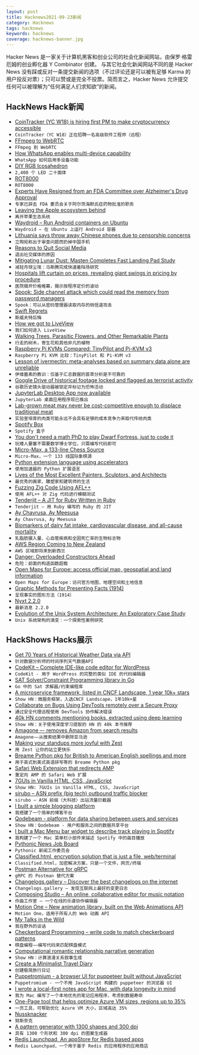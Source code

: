 ```yaml
---
layout: post
title: Hacknews2021-09-23新闻
category: Hacknews
tags: hacknews
keywords: hacknews
coverage: hacknews-banner.jpg
---
```


Hacker News 是一家关于计算机黑客和创业公司的社会化新闻网站，由保罗·格雷厄姆的创业孵化器 Y Combinator 创建。
与其它社会化新闻网站不同的是 Hacker News 没有踩或反对一条提交新闻的选项（不过评论还是可以被有足够 Karma 的用户投反对票）；只可以赞或是完全不投票。简而言之，Hacker News 允许提交任何可以被理解为“任何满足人们求知欲”的新闻。

## HackNews Hack新闻


- [CoinTracker (YC W18) is hiring first PM to make cryptocurrency accessible](https://www.cointracker.io/careers)
- `CoinTracker（YC W18）正在招聘一名高级软件工程师（远程）`
- [FFmpeg to WebRTC](https://github.com/ashellunts/ffmpeg-to-webrtc)
- `FFmpeg 到 WebRTC`
- [How WhatsApp enables multi-device capability](https://engineering.fb.com/2021/07/14/security/whatsapp-multi-device/)
- `WhatsApp 如何启用多设备功能`
- [DIY RGB Icosahedron](https://gregdavill.com/blog/d20)
- `2,400 个 LED 二十面体`
- [ROT8000](http://rot8000.com/info)
- `ROT8000`
- [Experts Have Resigned from an FDA Committee over Alzheimer's Drug Approval](https://www.npr.org/2021/06/11/1005567149/3-experts-have-resigned-from-an-fda-committee-over-alzheimers-drug-approval)
- `专家已辞去 FDA 委员会关于阿尔茨海默氏症药物批准的职务`
- [Leaving the Apple ecosystem behind](https://h2x.sh/apple/)
- `离开苹果生态系统`
- [Waydroid – Run Android containers on Ubuntu](https://waydro.id/)
- `Waydroid – 在 Ubuntu 上运行 Android 容器`
- [Lithuania says throw away Chinese phones due to censorship concerns](https://www.reuters.com/business/media-telecom/lithuania-says-throw-away-chinese-phones-due-censorship-concerns-2021-09-21/)
- `立陶宛称出于审查问题而扔掉中国手机`
- [Reasons to Quit Social Media](https://durmonski.com/life-advice/reasons-to-quit-social-media/)
- `退出社交媒体的原因`
- [Mitigating Lunar Dust: Masten Completes Fast Landing Pad Study](https://masten.aero/blog/mitigating-lunar-dust-masten-completes-fast-landing-pad-study/)
- `减轻月球尘埃：马斯腾完成快速着陆场研究`
- [Hospitals lift curtain on prices, revealing giant swings in pricing by procedure](https://www.healthcaredive.com/news/hospitals-price-transparency-spotty-compliance-swings-price/596183/)
- `医院揭开价格帷幕，揭示按程序定价的波动`
- [Spook: Side channel attack which could read the memory from password managers](https://www.spookjs.com/)
- `Spook：可以从密码管理器读取内存的侧信道攻击`
- [Swift Regrets](https://belkadan.com/blog/2021/09/Swift-Regrets/)
- `斯威夫特后悔`
- [How we got to LiveView](https://fly.io/blog/how-we-got-to-liveview/)
- `我们如何进入 LiveView`
- [Walking Trees, Parasitic Flowers, and Other Remarkable Plants](https://thereader.mitpress.mit.edu/walking-trees-parasitic-flowers-remarkable-plants-illustrated-guide/)
- `行走的树木，寄生花和其他非凡的植物`
- [Raspberry Pi KVMs Compared: TinyPilot and Pi-KVM v3](http://www.jeffgeerling.com/blog/2021/raspberry-pi-kvms-compared-tinypilot-and-pi-kvm-v3)
- `Raspberry Pi KVM 比较：TinyPilot 和 Pi-KVM v3`
- [Lesson of ivermectin: meta-analyses based on summary data alone are unreliable](https://www.nature.com/articles/s41591-021-01535-y)
- `伊维菌素的教训：仅基于汇总数据的荟萃分析是不可靠的`
- [Google Drive of historical footage locked and flagged as terrorist activity](https://support.google.com/drive/thread/127021326/google-has-locked-my-account-for-sharing-a-historical-archive-they-labeled-as-terrorist-activity?hl=en)
- `谷歌历史镜头驱动器被锁定并标记为恐怖活动`
- [JupyterLab Desktop App now available](https://blog.jupyter.org/jupyterlab-desktop-app-now-available-b8b661b17e9a)
- `JupyterLab 桌面应用程序现已推出`
- [Lab-grown meat may never be cost-competitive enough to displace traditional meat](https://thecounter.org/lab-grown-cultivated-meat-cost-at-scale/)
- `实验室培育的肉类可能永远不会具有足够的成本竞争力来取代传统肉类`
- [Spotify Box](https://evanhailey.com/2021/09/20/spot-box/)
- `Spotify 盒子`
- [You don't need a math PhD to play Dwarf Fortress, just to code it](https://the-stack-overflow-podcast.simplecast.com/episodes/you-dont-need-a-math-phd-to-play-dwarf-fortress-just-to-code-it/transcript)
- `玩矮人要塞不需要数学博士学位，只需编写代码即可`
- [Micro-Max, a 133-line Chess Source](https://home.hccnet.nl/h.g.muller/max-src2.html)
- `Micro-Max，一个 133 线国际象棋源`
- [Python extension language using accelerators](https://github.com/pyccel/pyccel)
- `使用加速器的 Python 扩展语言`
- [Lives of the Most Excellent Painters, Sculptors, and Architects](https://fantasticanachronism.com/2021/09/17/book-review-the-lives-of-the-most-excellent-painters-sculptors-and-architects/)
- `最优秀的画家、雕塑家和建筑师的生活`
- [Fuzzing Zig Code Using AFL++](https://www.ryanliptak.com/blog/fuzzing-zig-code/)
- `使用 AFL++ 对 Zig 代码进行模糊测试`
- [Tenderjit – A JIT for Ruby Written in Ruby](https://github.com/tenderlove/tenderjit)
- `Tenderjit – 用 Ruby 编写的 Ruby 的 JIT`
- [Ay Chavrusa, Ay Meesusa](https://hormeze.com/blog/ay-chavrusa-ay-meesusa)
- `Ay Chavrusa, Ay Meesusa`
- [Biomarkers of dairy fat intake, cardiovascular disease, and all-cause mortality](https://journals.plos.org/plosmedicine/article?id=10.1371/journal.pmed.1003763)
- `乳脂肪摄入量、心血管疾病和全因死亡率的生物标志物`
- [AWS Region Coming to New Zealand](https://aws.amazon.com/blogs/aws/in-the-works-aws-region-in-new-zealand/)
- `AWS 区域即将来到新西兰`
- [Danger: Overloaded Constructors Ahead](https://calebwrites.substack.com/p/danger-overloaded-constructors-ahead)
- `危险：前面的构造函数超载`
- [Open Maps for Europe: access official map, geospatial and land information](https://www.mapsforeurope.org/)
- `Open Maps for Europe：访问官方地图、地理空间和土地信息`
- [Graphic Methods for Presenting Facts (1914)](https://archive.org/details/graphicmethodsfo00brinrich)
- `呈现事实的图形方法（1914）`
- [Nyxt 2.2.0](https://nyxt.atlas.engineer/article/release-2.2.0.org)
- `最新消息 2.2.0`
- [Evolution of the Unix System Architecture: An Exploratory Case Study](https://ieeexplore.ieee.org/stamp/stamp.jsp?tp=&arnumber=8704965&tag=1)
- `Unix 系统架构的演变：一个探索性案例研究`


## HackShows Hacks展示

- [ Get 70 Years of Historical Weather Data via API](https://oikolab.com)
- `针对数据分析师的时间序列天气数据API`
- [ CodeKit – Complete IDE-like code editor for WordPress](https://www.codekitwp.com)
- `CodeKit - 用于 WordPress 的完整的类似 IDE 的代码编辑器`
- [ SAT Solver/Constraint Programming library in Go](https://github.com/irfansharif/solver)
- `Go 中的 Sat 求解器/约束编程库`
- [ A microservice framework, listed in CNCF Landscape, 1 year 10k+ stars](https://github.com/zeromicro/go-zero)
- `Show HN：微服务框架，入选CNCF Landscape，1年10k+星`
- [ Collaborate on Bugs Using DevTools remotely over a Secure Proxy](https://github.com/i5ik/secure-remote-devtools)
- `通过安全代理远程使用 DevTools 协作解决错误`
- [ 40k HN comments mentioning books, extracted using deep learning](https://hacker-recommended-books.vercel.app/category/0/all-time/page/0/0)
- `Show HN：关于使用深度学习提取的 HN 的 40k 本书推荐`
- [ Amagone –- removes Amazon from search results](item?id=28595539)
- `Amagone——从搜索结果中删除亚马逊`
- [ Making your standups more joyful with Zest](https://zest.crowdparty.app/)
- `用 Zest 让你的站立更快乐`
- [ Breame Python pkg for British to American English spellings and more](https://github.com/cdpierse/breame)
- `用于英式到美式英语拼写等的 Breame Python pkg`
- [ Safari Web Extension that redirects AMP](https://overamped.app)
- `重定向 AMP 的 Safari Web 扩展`
- [ 7GUIs in Vanilla HTML, CSS, JavaScript](https://7guis.bradwoods.io/)
- `Show HN: 7GUIs in Vanilla HTML, CSS, JavaScript`
- [ sirubo – ASN prefix (big tech) outbound traffic blocker](https://github.com/stutteringsteve/sirubo)
- `sirubo – ASN 前缀（大科技）出站流量拦截器`
- [ I built a simple blogging platform](http://quickpublisher.online)
- `我搭建了一个简单的博客平台`
- [ Qodebeam - platform for data sharing between users and services](https://qodebeam.com)
- `Show HN：Qodebeam - 用户和服务之间的数据共享平台`
- [ I built a Mac Menu bar widget to describe track playing in Spotify](https://github.com/sk0g/mac-menu-spotify-song-title)
- `我构建了一个 Mac 菜单栏小部件来描述 Spotify 中的曲目播放`
- [ Pythonic News Job Board](https://news.python.sc/jobs/)
- `Pythonic 新闻工作委员会`
- [ Classified.html, encryption solution that is just a file, web/terminal](https://github.com/ollipal/classified.html)
- `Classified.html，加密解决方案，只是一个文件，网页/终端`
- [ Postman Alternative for gRPC](https://kreya.app/)
- `gRPC 的 Postman 替代方案`
- [ Changelogs.gallery – Discover the best changelogs on the internet](https://changelogs.gallery/)
- `Changelogs.gallery – 发现互联网上最好的变更日志`
- [ Composing Studio – An online, collaborative editor for music notation](https://github.com/ekzhang/composing.studio)
- `作曲工作室 – 一个在线的乐谱协作编辑器`
- [ Motion One – New animation library, built on the Web Animations API](https://motion.dev/)
- `Motion One，适用于所有人的 Web 动画 API`
- [ My Talks in the Wild](http://hariomgaur.in/showcase/)
- `我在野外的谈话`
- [ Checkerboard Programming – write code to match checkerboard patterns](https://www.checkerboardprogramming.com/)
- `棋盘编程——编写代码来匹配棋盘模式`
- [ Computational romantic relationship narrative generation](https://alovingexploration.com)
- `Show HN：计算浪漫关系叙事生成`
- [ Create a Minimalist Travel Diary](https://traveldays.com)
- `创建极简旅行日记`
- [ Puppetromium - a browser UI for puppeteer built without JavaScript](https://github.com/i5ik/puppetromium)
- `Puppetromium - 一个不用 JavaScript 构建的 puppeteer 的浏览器 UI`
- [ I wrote a local-first notes app for Mac, with data longevity in mind](https://noteship.com)
- `我为 Mac 编写了一个本地优先的笔记应用程序，考虑到数据寿命`
- [ One-Page tool that helps optimize Azure VM sizes, regions up to 35%](https://azureprice.net)
- `一页工具，可帮助优化 Azure VM 大小，区域高达 35%`
- [ Nussknacker](https://github.com/TouK/nussknacker)
- `努斯奈克`
- [ A pattern generator with 1300 shapes and 300 dpi](https://tool.graphics/geometric)
- `具有 1300 个形状和 300 dpi 的图案生成器`
- [ Redis Launchpad, An appStore for Redis based apps](https://redis.com/blog/introducing-redis-launchpad/)
- `Redis Launchpad，一个用于基于 Redis 的应用程序的应用商店`

